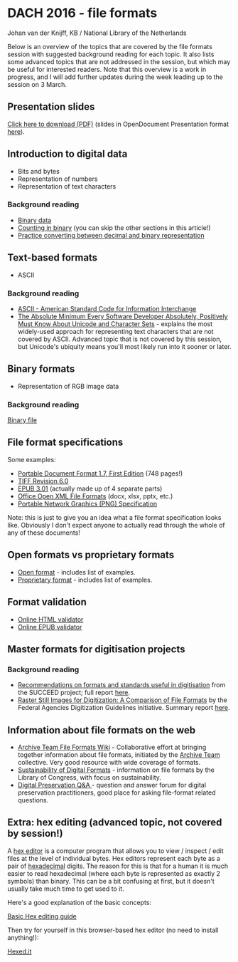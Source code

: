 # DACH 2016 - file formats

Johan van der Knijff, KB / National Library of the Netherlands

Below is an overview of the topics that are covered by the file formats session with suggested background reading for each topic. It also lists some advanced topics that are not addressed in the session, but which may be useful for interested readers. Note that this overview is a work in progress, and I will add further updates during the week leading up to the session on 3 March.

## Presentation slides

[Click here to download (PDF)](slides/DACH_fileformats_JvdK.pdf?raw=true) (slides in OpenDocument Presentation format [here](slides/DACH_fileformats_JvdK.odp?raw=true)).

## Introduction to digital data 

* Bits and bytes
* Representation of numbers
* Representation of text characters

### Background reading

* [Binary data](https://en.wikipedia.org/wiki/Binary_data)
* [Counting in binary](https://en.wikipedia.org/wiki/Binary_number#Counting_in_binary) (you can skip the other sections in this article!)
* [Practice converting between decimal and binary representation](http://acc6.its.brooklyn.cuny.edu/~gurwitz/core5/nav2tool.html)

## Text-based formats

* ASCII

### Background reading

* [ASCII - American Standard Code for Information Interchange](https://en.wikipedia.org/wiki/ASCII)
* [The Absolute Minimum Every Software Developer Absolutely, Positively Must Know About Unicode and Character Sets](http://www.joelonsoftware.com/articles/Unicode.html) - explains the most widely-used approach for representing text characters that are not covered by ASCII. Advanced topic that is not covered by this session, but Unicode's ubiquity means you'll most likely run into it sooner or later.

## Binary formats

* Representation of RGB image data

### Background reading

[Binary file](https://en.wikipedia.org/wiki/Binary_file)

## File format specifications

Some examples:

* [Portable Document Format 1.7, First Edition](http://wwwimages.adobe.com/content/dam/Adobe/en/devnet/pdf/pdfs/PDF32000_2008.pdf) (748 pages!)
* [TIFF Revision 6.0](http://partners.adobe.com/public/developer/en/tiff/TIFF6.pdf)
* [EPUB 3.01](http://www.idpf.org/epub/301/spec/epub-overview.html) (actually made up of 4 separate parts)
* [Office Open XML File Formats](http://www.ecma-international.org/publications/standards/Ecma-376.htm) (docx, xlsx, pptx, etc.)
* [Portable Network Graphics (PNG) Specification](https://www.w3.org/TR/PNG/)

Note: this is just to give you an idea what a file format specification looks like. Obviously I don't expect anyone to actually read through the whole of any of these documents!

## Open formats vs proprietary formats

* [Open format](https://en.wikipedia.org/wiki/Open_format) - includes list of examples.
* [Proprietary format](https://en.wikipedia.org/wiki/Proprietary_format) - includes list of examples.

## Format validation

* [Online HTML validator](https://validator.w3.org/)
* [Online EPUB validator](http://validator.idpf.org/)

## Master formats for digitisation projects

### Background reading

* [Recommendations on formats and standards useful in digitisation](http://www.digitisation.eu/training/recommendations-for-digitisation-projects/recommendations-formats-standards-recommendations/) from the SUCCEED project; full report [here](http://www.digitisation.eu/download/Succeed_600555_D4.1_RecommendationsOnFormatsAndStandards_v1.1.pdf).
* [Raster Still Images for Digitization: A Comparison of File Formats](http://www.digitizationguidelines.gov/guidelines/raster_stillImage_compare.html) by the Federal Agencies Digitization Guidelines initiative. Summary report [here](http://www.digitizationguidelines.gov/guidelines/FADGI_RasterFormatCompare_p3_20140829_r.pdf).

## Information about file formats on the web

* [Archive Team File Formats Wiki](http://fileformats.archiveteam.org/) - Collaborative effort at bringing together information about file formats, initiated by the [Archive Team](http://archiveteam.org/index.php?title=Main_Page) collective. Very good resource with wide coverage of formats.
* [Sustainability of Digital Formats](http://www.digitalpreservation.gov/formats/index.shtml) - information on file formats by the Library of Congress, with focus on sustainability.
* [Digital Preservation Q&A ](http://qanda.digipres.org/) - question and answer forum for digital preservation practitioners, good place for asking file-format related questions.  

## Extra: hex editing (advanced topic, not covered by session!) 

A [hex editor](https://en.wikipedia.org/wiki/Hex_editor) is a computer program that allows you to view / inspect / edit files at the level of individual bytes. Hex editors represent each byte as a pair of [hexadecimal](https://en.wikipedia.org/wiki/Hexadecimal) digits. The reason for this is that for a human it is much easier to read hexadecimal (where each byte is represented as exactly 2 symbols) than binary. This can be a bit confusing at first, but it doesn't usually take much time to get used to it. 

Here's a good explanation of the basic concepts:

[Basic Hex editing guide](http://clockworkcore.org/hex.html)

Then try for yourself in this browser-based hex editor (no need to install anything!):

[Hexed.it](https://hexed.it/)
